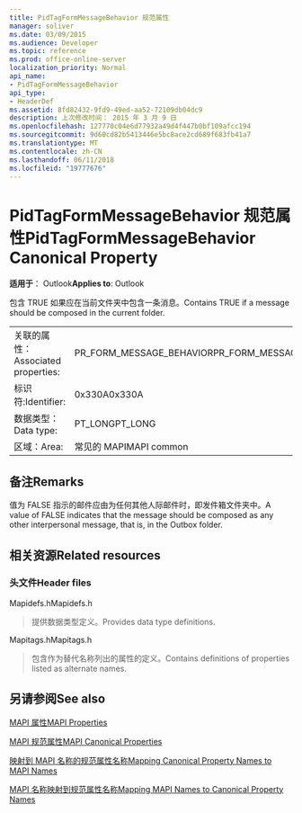 ```yaml
---
title: PidTagFormMessageBehavior 规范属性
manager: soliver
ms.date: 03/09/2015
ms.audience: Developer
ms.topic: reference
ms.prod: office-online-server
localization_priority: Normal
api_name:
- PidTagFormMessageBehavior
api_type:
- HeaderDef
ms.assetid: 8fd82432-9fd9-49ed-aa52-72109db04dc9
description: 上次修改时间： 2015 年 3 月 9 日
ms.openlocfilehash: 127770c04e6d77932a49d4f447b0bf109afcc194
ms.sourcegitcommit: 9d60cd82b5413446e5bc8ace2cd689f683fb41a7
ms.translationtype: MT
ms.contentlocale: zh-CN
ms.lasthandoff: 06/11/2018
ms.locfileid: "19777676"
---
```

# <a name="pidtagformmessagebehavior-canonical-property"></a><span data-ttu-id="a5228-103">PidTagFormMessageBehavior 规范属性</span><span class="sxs-lookup"><span data-stu-id="a5228-103">PidTagFormMessageBehavior Canonical Property</span></span>

  
  
<span data-ttu-id="a5228-104">**适用于**： Outlook</span><span class="sxs-lookup"><span data-stu-id="a5228-104">**Applies to**: Outlook</span></span> 
  
<span data-ttu-id="a5228-105">包含 TRUE 如果应在当前文件夹中包含一条消息。</span><span class="sxs-lookup"><span data-stu-id="a5228-105">Contains TRUE if a message should be composed in the current folder.</span></span> 
  
|||
|:-----|:-----|
|<span data-ttu-id="a5228-106">关联的属性：</span><span class="sxs-lookup"><span data-stu-id="a5228-106">Associated properties:</span></span>  <br/> |<span data-ttu-id="a5228-107">PR_FORM_MESSAGE_BEHAVIOR</span><span class="sxs-lookup"><span data-stu-id="a5228-107">PR_FORM_MESSAGE_BEHAVIOR</span></span>  <br/> |
|<span data-ttu-id="a5228-108">标识符:</span><span class="sxs-lookup"><span data-stu-id="a5228-108">Identifier:</span></span>  <br/> |<span data-ttu-id="a5228-109">0x330A</span><span class="sxs-lookup"><span data-stu-id="a5228-109">0x330A</span></span>  <br/> |
|<span data-ttu-id="a5228-110">数据类型：</span><span class="sxs-lookup"><span data-stu-id="a5228-110">Data type:</span></span>  <br/> |<span data-ttu-id="a5228-111">PT_LONG</span><span class="sxs-lookup"><span data-stu-id="a5228-111">PT_LONG</span></span>  <br/> |
|<span data-ttu-id="a5228-112">区域：</span><span class="sxs-lookup"><span data-stu-id="a5228-112">Area:</span></span>  <br/> |<span data-ttu-id="a5228-113">常见的 MAPI</span><span class="sxs-lookup"><span data-stu-id="a5228-113">MAPI common</span></span>  <br/> |
   
## <a name="remarks"></a><span data-ttu-id="a5228-114">备注</span><span class="sxs-lookup"><span data-stu-id="a5228-114">Remarks</span></span>

<span data-ttu-id="a5228-115">值为 FALSE 指示的邮件应由为任何其他人际邮件时，即发件箱文件夹中。</span><span class="sxs-lookup"><span data-stu-id="a5228-115">A value of FALSE indicates that the message should be composed as any other interpersonal message, that is, in the Outbox folder.</span></span> 
  
## <a name="related-resources"></a><span data-ttu-id="a5228-116">相关资源</span><span class="sxs-lookup"><span data-stu-id="a5228-116">Related resources</span></span>

### <a name="header-files"></a><span data-ttu-id="a5228-117">头文件</span><span class="sxs-lookup"><span data-stu-id="a5228-117">Header files</span></span>

<span data-ttu-id="a5228-118">Mapidefs.h</span><span class="sxs-lookup"><span data-stu-id="a5228-118">Mapidefs.h</span></span>
  
> <span data-ttu-id="a5228-119">提供数据类型定义。</span><span class="sxs-lookup"><span data-stu-id="a5228-119">Provides data type definitions.</span></span>
    
<span data-ttu-id="a5228-120">Mapitags.h</span><span class="sxs-lookup"><span data-stu-id="a5228-120">Mapitags.h</span></span>
  
> <span data-ttu-id="a5228-121">包含作为替代名称列出的属性的定义。</span><span class="sxs-lookup"><span data-stu-id="a5228-121">Contains definitions of properties listed as alternate names.</span></span>
    
## <a name="see-also"></a><span data-ttu-id="a5228-122">另请参阅</span><span class="sxs-lookup"><span data-stu-id="a5228-122">See also</span></span>



[<span data-ttu-id="a5228-123">MAPI 属性</span><span class="sxs-lookup"><span data-stu-id="a5228-123">MAPI Properties</span></span>](mapi-properties.md)
  
[<span data-ttu-id="a5228-124">MAPI 规范属性</span><span class="sxs-lookup"><span data-stu-id="a5228-124">MAPI Canonical Properties</span></span>](mapi-canonical-properties.md)
  
[<span data-ttu-id="a5228-125">映射到 MAPI 名称的规范属性名称</span><span class="sxs-lookup"><span data-stu-id="a5228-125">Mapping Canonical Property Names to MAPI Names</span></span>](mapping-canonical-property-names-to-mapi-names.md)
  
[<span data-ttu-id="a5228-126">MAPI 名称映射到规范属性名称</span><span class="sxs-lookup"><span data-stu-id="a5228-126">Mapping MAPI Names to Canonical Property Names</span></span>](mapping-mapi-names-to-canonical-property-names.md)

